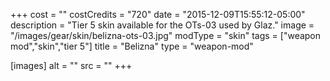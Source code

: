 +++
cost = ""
costCredits = "720"
date = "2015-12-09T15:55:12-05:00"
description = "Tier 5 skin available for the OTs-03 used by Glaz."
image = "/images/gear/skin/belizna-ots-03.jpg"
modType = "skin"
tags = ["weapon mod","skin","tier 5"]
title = "Belizna"
type = "weapon-mod"

[images]
  alt = ""
  src = ""
+++
